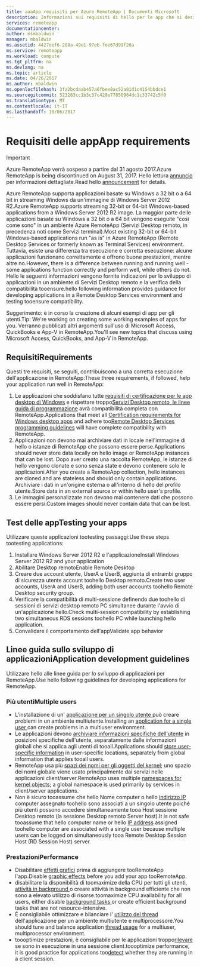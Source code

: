 ```yaml
---
title: aaaApp requisiti per Azure RemoteApp | Documenti Microsoft
description: Informazioni sui requisiti di hello per le app che si desidera toouse in Azure RemoteApp
services: remoteapp
documentationcenter: 
author: msmbaldwin
manager: mbaldwin
ms.assetid: 4427eef6-288a-49e1-97eb-fee67d99f26a
ms.service: remoteapp
ms.workload: compute
ms.tgt_pltfrm: na
ms.devlang: na
ms.topic: article
ms.date: 04/26/2017
ms.author: mbaldwin
ms.openlocfilehash: 3fa2bcdaab457a6fbee8ac52a81d1c4154bbdce1
ms.sourcegitcommit: 523283cc1b3c37c428e77850964dc1c33742c5f0
ms.translationtype: MT
ms.contentlocale: it-IT
ms.lasthandoff: 10/06/2017
---
```

# <a name="app-requirements"></a><span data-ttu-id="67ee2-103">Requisiti delle app</span><span class="sxs-lookup"><span data-stu-id="67ee2-103">App requirements</span></span>
> [!IMPORTANT]
> <span data-ttu-id="67ee2-104">Azure RemoteApp verrà sospeso a partire dal 31 agosto 2017.</span><span class="sxs-lookup"><span data-stu-id="67ee2-104">Azure RemoteApp is being discontinued on August 31, 2017.</span></span> <span data-ttu-id="67ee2-105">Hello lettura [annuncio](https://go.microsoft.com/fwlink/?linkid=821148) per informazioni dettagliate.</span><span class="sxs-lookup"><span data-stu-id="67ee2-105">Read hello [announcement](https://go.microsoft.com/fwlink/?linkid=821148) for details.</span></span>
> 
> 

<span data-ttu-id="67ee2-106">Azure RemoteApp supporta applicazioni basate su Windows a 32 bit o a 64 bit in streaming Windows da un'immagine di Windows Server 2012 R2.</span><span class="sxs-lookup"><span data-stu-id="67ee2-106">Azure RemoteApp supports streaming 32-bit or 64-bit Windows-based applications from a Windows Server 2012 R2 image.</span></span> <span data-ttu-id="67ee2-107">La maggior parte delle applicazioni basate su Windows a 32 bit o a 64 bit vengono eseguite "così come sono" in un ambiente Azure RemoteApp (Servizi Desktop remoto, in precedenza noti come Servizi terminal).</span><span class="sxs-lookup"><span data-stu-id="67ee2-107">Most existing 32-bit or 64-bit Windows-based applications run "as is" in Azure RemoteApp (Remote Desktop Services or formerly known as Terminal Services) environment.</span></span> <span data-ttu-id="67ee2-108">Tuttavia, esiste una differenza tra esecuzione e corretta esecuzione: alcune applicazioni funzionano correttamente e offrono buone prestazioni, mentre altre no.</span><span class="sxs-lookup"><span data-stu-id="67ee2-108">However, there is a difference between running and running well - some applications function correctly and perform well, while others do not.</span></span> <span data-ttu-id="67ee2-109">Hello le seguenti informazioni vengono fornite indicazioni per lo sviluppo di applicazioni in un ambiente di Servizi Desktop remoto e la verifica della compatibilità tooensure.</span><span class="sxs-lookup"><span data-stu-id="67ee2-109">hello following information provides guidance for developing applications in a Remote Desktop Services environment and testing tooensure compatibility.</span></span>

<span data-ttu-id="67ee2-110">Suggerimento: è in corso la creazione di alcuni esempi di app per gli utenti.</span><span class="sxs-lookup"><span data-stu-id="67ee2-110">Tip: We're working on creating some working examples of apps for you.</span></span> <span data-ttu-id="67ee2-111">Verranno pubblicati altri argomenti sull'uso di Microsoft Access, QuickBooks e App-V in RemoteApp.</span><span class="sxs-lookup"><span data-stu-id="67ee2-111">You'll see new topics that discuss using Microsoft Access, QuickBooks, and App-V in RemoteApp.</span></span>

## <a name="requirements"></a><span data-ttu-id="67ee2-112">Requisiti</span><span class="sxs-lookup"><span data-stu-id="67ee2-112">Requirements</span></span>
<span data-ttu-id="67ee2-113">Questi tre requisiti, se seguiti, contribuiscono a una corretta esecuzione dell'applicazione in RemoteApp:</span><span class="sxs-lookup"><span data-stu-id="67ee2-113">These three requirements, if followed, help your application run well in RemoteApp:</span></span>

1. <span data-ttu-id="67ee2-114">Le applicazioni che soddisfano tutte [requisiti di certificazione per le app desktop di Windows](https://msdn.microsoft.com/library/windows/desktop/hh749939.aspx) e rispettare troppo[Servizi Desktop remoto, le linee guida di programmazione](https://msdn.microsoft.com/library/aa383490.aspx) avrà compatibilità completa con RemoteApp.</span><span class="sxs-lookup"><span data-stu-id="67ee2-114">Applications that meet all [Certification requirements for Windows desktop apps](https://msdn.microsoft.com/library/windows/desktop/hh749939.aspx) and adhere too[Remote Desktop Services programming guidelines](https://msdn.microsoft.com/library/aa383490.aspx) will have complete compatibility with RemoteApp.</span></span>
2. <span data-ttu-id="67ee2-115">Applicazioni non devono mai archiviare dati in locale nell'immagine di hello o istanze di RemoteApp che possono essere perse.</span><span class="sxs-lookup"><span data-stu-id="67ee2-115">Applications should never store data locally on hello image or RemoteApp instances that can be lost.</span></span>  <span data-ttu-id="67ee2-116">Dopo aver creato una raccolta RemoteApp, le istanze di hello vengono clonate e sono senza state e devono contenere solo le applicazioni.</span><span class="sxs-lookup"><span data-stu-id="67ee2-116">After you create a RemoteApp collection, hello instances are cloned and are stateless and should only contain applications.</span></span> <span data-ttu-id="67ee2-117">Archiviare i dati in un'origine esterna o all'interno di hello del profilo utente.</span><span class="sxs-lookup"><span data-stu-id="67ee2-117">Store data in an external source or within hello user's profile.</span></span>
3. <span data-ttu-id="67ee2-118">Le immagini personalizzate non devono mai contenere dati che possono essere persi.</span><span class="sxs-lookup"><span data-stu-id="67ee2-118">Custom images should never contain data that can be lost.</span></span>  

## <a name="testing-your-apps"></a><span data-ttu-id="67ee2-119">Test delle app</span><span class="sxs-lookup"><span data-stu-id="67ee2-119">Testing your apps</span></span>
<span data-ttu-id="67ee2-120">Utilizzare queste applicazioni tootesting passaggi:</span><span class="sxs-lookup"><span data-stu-id="67ee2-120">Use these steps tootesting applications:</span></span>

1. <span data-ttu-id="67ee2-121">Installare Windows Server 2012 R2 e l'applicazione</span><span class="sxs-lookup"><span data-stu-id="67ee2-121">Install Windows Server 2012 R2 and your application</span></span>
2. <span data-ttu-id="67ee2-122">Abilitare Desktop remoto</span><span class="sxs-lookup"><span data-stu-id="67ee2-122">Enable Remote Desktop</span></span>
3. <span data-ttu-id="67ee2-123">Creare due account utente, UserA e UserB, aggiunta di entrambi gruppo di sicurezza utente account toohello Desktop remoto.</span><span class="sxs-lookup"><span data-stu-id="67ee2-123">Create two user accounts, UserA and UserB, adding both user accounts toohello Remote Desktop security group.</span></span>
4. <span data-ttu-id="67ee2-124">Verificare la compatibilità di multi-sessione definendo due toohello di sessioni di servizi desktop remoto PC simultanee durante l'avvio di un'applicazione hello.</span><span class="sxs-lookup"><span data-stu-id="67ee2-124">Check multi-session compatibility by establishing two simultaneous RDS sessions toohello PC while launching hello application.</span></span>
5. <span data-ttu-id="67ee2-125">Convalidare il comportamento dell'app</span><span class="sxs-lookup"><span data-stu-id="67ee2-125">Validate app behavior</span></span>

## <a name="application-development-guidelines"></a><span data-ttu-id="67ee2-126">Linee guida sullo sviluppo di applicazioni</span><span class="sxs-lookup"><span data-stu-id="67ee2-126">Application development guidelines</span></span>
<span data-ttu-id="67ee2-127">Utilizzare hello alle linee guida per lo sviluppo di applicazioni per RemoteApp.</span><span class="sxs-lookup"><span data-stu-id="67ee2-127">Use hello following guidelines for developing applications for RemoteApp.</span></span>

### <a name="multiple-users"></a><span data-ttu-id="67ee2-128">Più utenti</span><span class="sxs-lookup"><span data-stu-id="67ee2-128">Multiple users</span></span>
* <span data-ttu-id="67ee2-129">L'installazione di un' [applicazione per un singolo utente ](https://msdn.microsoft.com/library/aa380661.aspx)può creare problemi in un ambiente multiutente.</span><span class="sxs-lookup"><span data-stu-id="67ee2-129">Installing an [application for a single user ](https://msdn.microsoft.com/library/aa380661.aspx)can create problems in a multiuser environment.</span></span>
* <span data-ttu-id="67ee2-130">Le applicazioni devono [archiviare informazioni specifiche dell'utente](https://msdn.microsoft.com/library/aa383452.aspx) in posizioni specifiche dell'utente, separatamente dalle informazioni globali che si applica agli utenti di tooall.</span><span class="sxs-lookup"><span data-stu-id="67ee2-130">Applications should [store user-specific information](https://msdn.microsoft.com/library/aa383452.aspx) in user-specific locations, separately from global information that applies tooall users.</span></span>
* <span data-ttu-id="67ee2-131">RemoteApp usa più [spazi dei nomi per gli oggetti del kernel](https://msdn.microsoft.com/library/aa382954.aspx); uno spazio dei nomi globale viene usato principalmente dai servizi nelle applicazioni client/server.</span><span class="sxs-lookup"><span data-stu-id="67ee2-131">RemoteApp uses multiple [namespaces for kernel objects](https://msdn.microsoft.com/library/aa382954.aspx); a global namespace is used primarily by services in client/server applications.</span></span>
* <span data-ttu-id="67ee2-132">Non è sicuro tooassume che hello Nome computer o hello [indirizzo IP](https://msdn.microsoft.com/library/aa382942.aspx) computer assegnato toohello sono associati a un singolo utente poiché più utenti possono accedere simultaneamente tooa Host sessione Desktop remoto (la sessione Desktop remoto Server host).</span><span class="sxs-lookup"><span data-stu-id="67ee2-132">It is not safe tooassume that hello computer name or hello [IP address](https://msdn.microsoft.com/library/aa382942.aspx) assigned toohello computer are associated with a single user because multiple users can be logged on simultaneously tooa Remote Desktop Session Host (RD Session Host) server.</span></span>

### <a name="performance"></a><span data-ttu-id="67ee2-133">Prestazioni</span><span class="sxs-lookup"><span data-stu-id="67ee2-133">Performance</span></span>
* <span data-ttu-id="67ee2-134">Disabilitare [effetti grafici](https://msdn.microsoft.com/library/aa380822.aspx) prima di aggiungere tooRemoteApp l'app.</span><span class="sxs-lookup"><span data-stu-id="67ee2-134">Disable [graphic effects](https://msdn.microsoft.com/library/aa380822.aspx) before you add your app tooRemoteApp.</span></span>
* <span data-ttu-id="67ee2-135">disabilitare la disponibilità di toomaximize della CPU per tutti gli utenti, [attività in background ](https://msdn.microsoft.com/library/aa380665.aspx) o creare attività in background efficiente che non sono a elevato utilizzo di risorse.</span><span class="sxs-lookup"><span data-stu-id="67ee2-135">toomaximize CPU availability for all users, either disable [background tasks ](https://msdn.microsoft.com/library/aa380665.aspx) or create efficient background tasks that are not resource-intensive.</span></span>
* <span data-ttu-id="67ee2-136">È consigliabile ottimizzare e bilanciare l' [utilizzo del thread](https://msdn.microsoft.com/library/aa383520.aspx) dell'applicazione per un ambiente multiutente e multiprocessore.</span><span class="sxs-lookup"><span data-stu-id="67ee2-136">You should tune and balance application [thread usage](https://msdn.microsoft.com/library/aa383520.aspx) for a multiuser, multiprocessor environment.</span></span>
* <span data-ttu-id="67ee2-137">toooptimize prestazioni, è consigliabile per le applicazioni troppo[rilevare](https://msdn.microsoft.com/library/aa380798.aspx) se sono in esecuzione in una sessione client.</span><span class="sxs-lookup"><span data-stu-id="67ee2-137">toooptimize performance, it is good practice for applications too[detect](https://msdn.microsoft.com/library/aa380798.aspx) whether they are running in a client session.</span></span>

